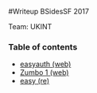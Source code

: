 #Writeup BSidesSF 2017

Team: UKINT

### Table of contents

* [easyauth (web)](easyauth)
* [Zumbo 1 (web)](zumbo1)
* [easy (re)](easy)